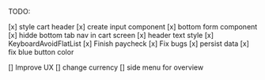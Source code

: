 TODO:

[x] style cart header
[x] create input component
[x] bottom form component
[x] hidde bottom tab nav in cart screen
[x] header text style
[x] KeyboardAvoidFlatList
[x] Finish paycheck
[x] Fix bugs
[x] persist data
[x] fix blue button color

[] Improve UX
[] change currency
[] side menu for overview
